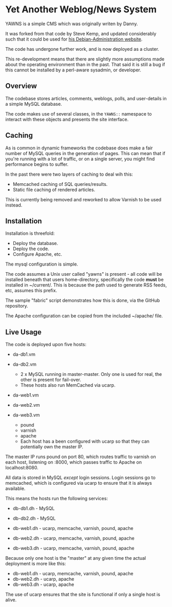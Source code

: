 
Yet Another Weblog/News System
==============================

YAWNS is a simple CMS which was originally writen by Danny.

It was forked from that code by Steve Kemp, and updated considerably
such that it could be used for [his Debian-Administration website](http://www.debian-administration.org/).

The code has undergone further work, and is now deployed as a cluster.

This re-development means that there are slightly more assumptions made
about the operating environment than in the past.  That said it is still
a bug if this cannot be installed by a perl-aware sysadmin, or developer.


Overview
--------

The codebase stores articles, comments, weblogs, polls, and user-details in
a simple MySQL database.

The code makes use of several classes, in the `YAWNS::` namespace to interact
with these objects and presents the site interface.


Caching
-------

As is common in dynamic frameworks the codebase does make a fair number of
MySQL queries in the generation of pages.  This can mean that if you're running
with a lot of traffic, or on a single server, you might find performance begins
to suffer.

In the past there were two layers of caching to deal wih this:

* Memcached caching of SQL queries/results.
* Static file caching of rendered articles.

This is currently being removed and reworked to allow Varnish to be used instead.


Installation
------------

Installation is threefold:

* Deploy the database.
* Deploy the code.
* Configure Apache, etc.

The mysql configuration is simple.

The code assumes a Unix user called "yawns" is present - all code will be
installed beneath that users home-directory, specifically the code
**must** be installed in ~/current/.  This is because the path used to
generate RSS feeds, etc, assumes this prefix.

The sample "fabric" script demonstrates how this is done, via the GitHub
repository.

The Apache configuration can be copied from the included ~/apache/ file.



Live Usage
----------

The code is deployed upon five hosts:

* da-db1.vm
*  da-db2.vm
    * 2 x MySQL running in master-master.  Only one is used for real, the other is present for fail-over.
    * These hosts also run MemCached via ucarp.


* da-web1.vm
* da-web2.vm
* da-web3.vm
    * pound
    * varnish
    * apache
    * Each host has a been configured with ucarp so that they can potentially own the master IP.

The master IP runs pound on port 80, which routes traffic to varnish on each host, listening on :8000, which passes traffic to Apache on localhost:8080.

All data is stored in MySQL *except* login sessions.  Login sessions go
to memcached, which is configured via ucarp to ensure that it is always
available.


This means the hosts run the following services:

* db-db1.dh - MySQL
* db-db2.dh - MySQL

* db-web1.dh - ucarp, memcache, varnish, pound, apache
* db-web2.dh - ucarp, memcache, varnish, pound, apache
* db-web3.dh - ucarp, memcache, varnish, pound, apache


Because only one host is the "master" at any given time the actual deployment is more like this:

* db-web1.dh - ucarp, memcache, varnish, pound, apache
* db-web2.dh - ucarp, apache
* db-web3.dh - ucarp, apache

The use of ucarp ensures that the site is functional if only a single
host is alive.
